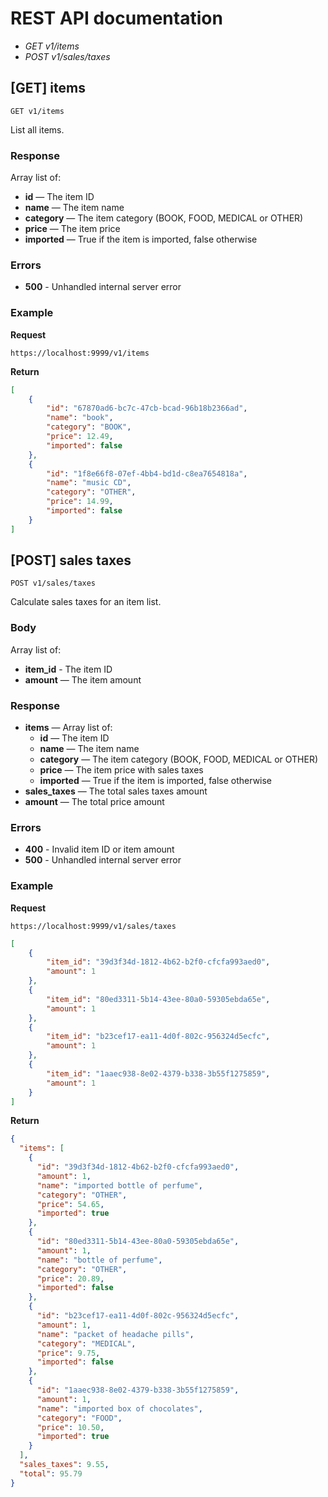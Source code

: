 # REST API documentation

* _GET v1/items_
* _POST v1/sales/taxes_


## [GET] items

    GET v1/items

List all items.

### Response
Array list of:

- **id** — The item ID
- **name** — The item name
- **category** — The item category (BOOK, FOOD, MEDICAL or OTHER)
- **price** — The item price
- **imported** — True if the item is imported, false otherwise

### Errors
- **500** - Unhandled internal server error

### Example
**Request**

    https://localhost:9999/v1/items

**Return** 
``` json
[
    {
        "id": "67870ad6-bc7c-47cb-bcad-96b18b2366ad",
        "name": "book",
        "category": "BOOK",
        "price": 12.49,
        "imported": false
    },
    {
        "id": "1f8e66f8-07ef-4bb4-bd1d-c8ea7654818a",
        "name": "music CD",
        "category": "OTHER",
        "price": 14.99,
        "imported": false
    }
]
```

## [POST] sales taxes

    POST v1/sales/taxes

Calculate sales taxes for an item list.

### Body
Array list of:

- **item_id** - The item ID
- **amount** — The item amount

### Response
- **items** — Array list of:
    - **id** — The item ID
    - **name** — The item name
    - **category** — The item category (BOOK, FOOD, MEDICAL or OTHER)
    - **price** — The item price with sales taxes
    - **imported** — True if the item is imported, false otherwise
- **sales_taxes** — The total sales taxes amount
- **amount** — The total price amount

### Errors
- **400** - Invalid item ID or item amount
- **500** - Unhandled internal server error

### Example
**Request**

    https://localhost:9999/v1/sales/taxes

``` json
[
	{
		"item_id": "39d3f34d-1812-4b62-b2f0-cfcfa993aed0",
		"amount": 1
	},
	{
		"item_id": "80ed3311-5b14-43ee-80a0-59305ebda65e",
		"amount": 1
	},
	{
		"item_id": "b23cef17-ea11-4d0f-802c-956324d5ecfc",
		"amount": 1
	},
	{
		"item_id": "1aaec938-8e02-4379-b338-3b55f1275859",
		"amount": 1
	}
]
```

**Return** 
``` json
{
  "items": [
    {
      "id": "39d3f34d-1812-4b62-b2f0-cfcfa993aed0",
      "amount": 1,
      "name": "imported bottle of perfume",
      "category": "OTHER",
      "price": 54.65,
      "imported": true
    },
    {
      "id": "80ed3311-5b14-43ee-80a0-59305ebda65e",
      "amount": 1,
      "name": "bottle of perfume",
      "category": "OTHER",
      "price": 20.89,
      "imported": false
    },
    {
      "id": "b23cef17-ea11-4d0f-802c-956324d5ecfc",
      "amount": 1,
      "name": "packet of headache pills",
      "category": "MEDICAL",
      "price": 9.75,
      "imported": false
    },
    {
      "id": "1aaec938-8e02-4379-b338-3b55f1275859",
      "amount": 1,
      "name": "imported box of chocolates",
      "category": "FOOD",
      "price": 10.50,
      "imported": true
    }
  ],
  "sales_taxes": 9.55,
  "total": 95.79
}
```